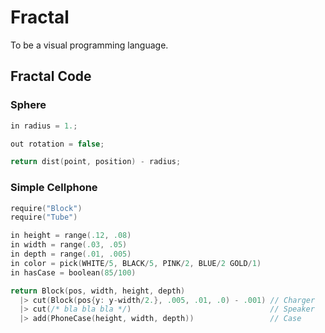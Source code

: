 ---
---

# Fractal

To be a visual programming language.

## Fractal Code <span class="badge proposed" />

### Sphere

```c
in radius = 1.;

out rotation = false;

return dist(point, position) - radius;
```

### Simple Cellphone

```c
require("Block")
require("Tube")

in height = range(.12, .08)
in width = range(.03, .05)
in depth = range(.01, .005)
in color = pick(WHITE/5, BLACK/5, PINK/2, BLUE/2 GOLD/1)
in hasCase = boolean(85/100)

return Block(pos, width, height, depth)
  |> cut(Block(pos{y: y-width/2.}, .005, .01, .0) - .001) // Charger
  |> cut(/* bla bla bla */)                               // Speaker
  |> add(PhoneCase(height, width, depth))                 // Case
```
